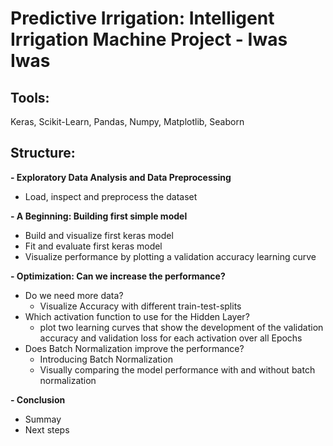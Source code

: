# Predictive Irrigation: Intelligent Irrigation Machine Project - Iwas Iwas

## Tools:

Keras,
Scikit-Learn,
Pandas,
Numpy,
Matplotlib,
Seaborn

## Structure:

**- Exploratory Data Analysis and Data Preprocessing**

  - Load, inspect and preprocess the dataset 
  
**- A Beginning: Building first simple model**

  - Build and visualize first keras model 
  - Fit and evaluate first keras model
  - Visualize performance by plotting a validation accuracy learning curve
  
**- Optimization: Can we increase the performance?**

  - Do we need more data?
    - Visualize Accuracy with different train-test-splits
  - Which activation function to use for the Hidden Layer?
    - plot two learning curves that show the development of the validation accuracy and validation loss for each activation
      over all Epochs 
  - Does Batch Normalization improve the performance?
    - Introducing Batch Normalization
    - Visually comparing the model performance with and without batch normalization
    
**- Conclusion**

  - Summay
  - Next steps

   
  
  
